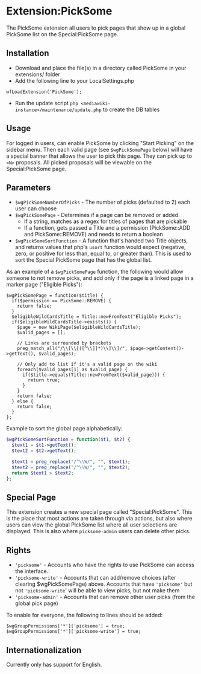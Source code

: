 # Extension:PickSome

The PickSome extension all users to pick pages that show up in a global
PickSome list on the Special:PickSome page.

## Installation

* Download and place the file(s) in a directory called PickSome in your extensions/ folder
* Add the following line to your LocalSettings.php
```
wfLoadExtension('PickSome');
```
* Run the update script `php <mediawiki-instance>/maintenance/update.php` to create the DB tables

## Usage

For logged in users, can enable PickSome by clicking "Start Picking" on the
sidebar menu.  Then each valid page (see `$wgPickSomePage` below) will have
a special banner that allows the user to pick this page.  They can pick up to
`<N>` proposals.  All picked proposals will be viewable on the Special:PickSome page.

## Parameters

* `$wgPickSomeNumberOfPicks` - The number of picks (defaulted to 2) each user can choose
* `$wgPickSomePage` - Determines if a page can be removed or added.
  * If a string, matches as a regex for titles of pages that are pickable
  * If a function, gets passed a Title and a permission (PickSome::ADD and PickSome::REMOVE) and needs to return a boolean
* `$wgPickSomeSortFunction` - A function that's handed two Title objects,
  and returns values that php's `usort` function would expect
  (negative, zero, or positive for less than, equal to, or greater than).
  This is used to sort the Special PickSome page that has the global list.

As an example of a `$wgPickSomePage` function, the following would allow someone to not remove picks, and add only if the page is a linked page in a marker page ("Eligible Picks"):

```
$wgPickSomePage = function($title) {
  if($permission == PickSome::REMOVE) {
    return false;
  }
  $eligibleWildCardsTitle = Title::newFromText("Eligible Picks");
  if($eligibleWildCardsTitle->exists()) {
    $page = new WikiPage($eligibleWildCardsTitle);
    $valid_pages = [];

    // Links are surrounded by brackets
    preg_match_all("/\\[\\[([^\\]]*)\\]\\]/", $page->getContent()->getText(), $valid_pages);

    // Only add to list if it's a valid page on the wiki
    foreach($valid_pages[1] as $valid_page) {
      if($title->equals(Title::newFromText($valid_page))) {
        return true;
      }
    }
    return false;
  } else {
    return false;
  }
};
```

Example to sort the global page alphabetically:
```php
$wgPickSomeSortFunction = function($t1, $t2) {
  $text1 = $t1->getText();
  $text2 = $t2->getText();

  $text1 = preg_replace("/^\\W/", "", $text1);
  $text2 = preg_replace("/^\\W/", "", $text2);
  return $text1 > $text2;
};
```

## Special Page

This extension creates a new special page called "Special:PickSome".  This is
the place that most actions are taken through via actions, but also where
users can view the global PickSome list where all user selections are displayed.
This is also where `picksome-admin` users can delete other picks.

## Rights

* `'picksome'` - Accounts who have the rights to use PickSome can access the interface.:
* `'picksome-write'` - Accounts that can add/remove choices (after clearing $wgPickSomePage) above.  Accounts that have `'picksome'` but not `'picksome-write`' will be able to view picks, but not make them
* `'picksome-admin'` - Accounts that can remove other user picks (from the global pick page)

To enable for everyone, the following to lines should be added:

```
$wgGroupPermissions['*']['picksome'] = true;
$wgGroupPermissions['*']['picksome-write'] = true;
```

## Internationalization

Currently only has support for English.
